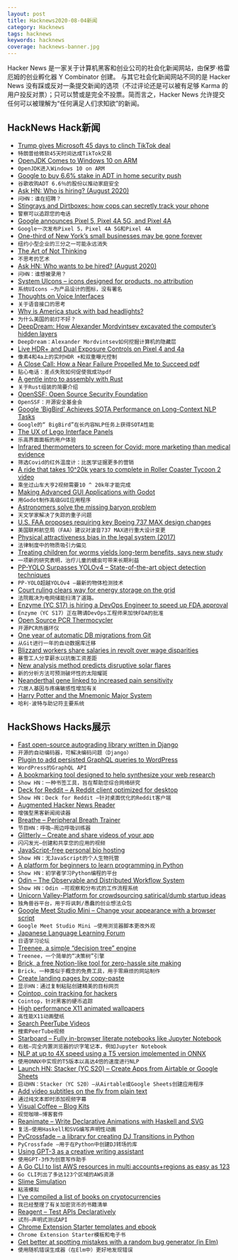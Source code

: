 ```yaml
---
layout: post
title: Hacknews2020-08-04新闻
category: Hacknews
tags: hacknews
keywords: hacknews
coverage: hacknews-banner.jpg
---
```


Hacker News 是一家关于计算机黑客和创业公司的社会化新闻网站，由保罗·格雷厄姆的创业孵化器 Y Combinator 创建。
与其它社会化新闻网站不同的是 Hacker News 没有踩或反对一条提交新闻的选项（不过评论还是可以被有足够 Karma 的用户投反对票）；只可以赞或是完全不投票。简而言之，Hacker News 允许提交任何可以被理解为“任何满足人们求知欲”的新闻。

## HackNews Hack新闻


- [Trump gives Microsoft 45 days to clinch TikTok deal](https://www.reuters.com/article/us-usa-tiktok-trump-exclusive-idUSKBN24Y0UD)
- `特朗普给微软45天时间达成TikTok交易`
- [OpenJDK Comes to Windows 10 on ARM](https://www.infoq.com/news/2020/08/openjdk-win10-arm)
- `OpenJDK进入Windows 10 on ARM`
- [Google to buy 6.6% stake in ADT in home security push](https://www.reuters.com/article/us-google-adt-stake-idUSKBN24Z1A6)
- `谷歌收购ADT 6.6％的股份以推动家庭安全`
- [Ask HN: Who is hiring? (August 2020)](item?id=24038520)
- `问HN：谁在招聘？ `
- [Stingrays and Dirtboxes: how cops can secretly track your phone](https://theintercept.com/2020/07/31/protests-surveillance-stingrays-dirtboxes-phone-tracking/)
- `警察可以追踪您的电话`
- [Google announces Pixel 5, Pixel 4A 5G, and Pixel 4A](https://www.theverge.com/2020/8/3/21352032/google-pixel-5-4a-5g-price-release-date-specs)
- `Google一次发布Pixel 5，Pixel 4A 5G和Pixel 4A`
- [One-third of New York’s small businesses may be gone forever](https://www.nytimes.com/2020/08/03/nyregion/nyc-small-businesses-closing-coronavirus.html)
- `纽约小型企业的三分之一可能永远消失`
- [The Art of Not Thinking](http://tiffanymatthe.com/not-thinking)
- `不思考的艺术`
- [Ask HN: Who wants to be hired? (August 2020)](item?id=24038518)
- `问HN：谁想被录用？ `
- [System UIcons – icons designed for products, no attribution](https://systemuicons.com/)
- `系统UIcons –为产品设计的图标，没有署名`
- [Thoughts on Voice Interfaces](https://www.ianbicking.org/blog/2020/08/thoughts-on-voice-interfaces.html)
- `关于语音接口的思考`
- [Why is America stuck with bad headlights?](https://www.caranddriver.com/features/columns/a33447381/why-is-america-stuck-with-bad-headlights/)
- `为什么美国的前灯不好？`
- [DeepDream: How Alexander Mordvintsev excavated the computer’s hidden layers](https://thereader.mitpress.mit.edu/deepdream-how-alexander-mordvintsev-excavated-the-computers-hidden-layers/)
- `DeepDream：Alexander Mordvintsev如何挖掘计算机的隐藏层`
- [Live HDR+ and Dual Exposure Controls on Pixel 4 and 4a](https://ai.googleblog.com/2020/08/live-hdr-and-dual-exposure-controls-on.html)
- `像素4和4a上的实时HDR +和双重曝光控制`
- [A Close Call: How a Near Failure Propelled Me to Succeed pdf](https://www.ams.org/journals/notices/202007/rnoti-p1007.pdf)
- `贴心电话：差点失败如何促使我成功pdf`
- [A gentle intro to assembly with Rust](https://lfn3.net/2020/08/03/a-gentle-intro-to-assembly-with-rust/)
- `关于Rust组装的简要介绍`
- [OpenSSF: Open Source Security Foundation](https://github.com/ossf)
- `OpenSSF：开源安全基金会`
- [Google ‘BigBird’ Achieves SOTA Performance on Long-Context NLP Tasks](https://syncedreview.com/2020/08/03/google-bigbird-achieves-sota-performance-on-long-context-nlp-tasks/)
- `Google的“ BigBird”在长内容NLP任务上获得SOTA性能`
- [The UX of Lego Interface Panels](https://www.designedbycave.co.uk/2020/LEGO-Interface-UX/)
- `乐高界面面板的用户体验`
- [Infrared thermometers to screen for Covid: more marketing than medical evidence](https://www.cebm.net/2020/08/screening-for-covid-19-with-infrared-thermometers-more-marketing-than-medical-evidence/)
- `筛选Covid的红外温度计：比医学证据更多的营销`
- [A ride that takes 10^20k years to complete in Roller Coaster Tycoon 2 video](https://www.youtube.com/watch?v=KVgoy_a_gWI)
- `乘坐过山车大亨2视频需要10 ^ 20k年才能完成`
- [Making Advanced GUI Applications with Godot](https://medium.com/swlh/what-makes-godot-engine-great-for-advance-gui-applications-b1cfb941df3b)
- `用Godot制作高级GUI应用程序`
- [Astronomers solve the missing baryon problem](https://astronomy.com/news/2020/06/half-the-matter-in-the-cosmos-was-missing-but-astronomers-found-it)
- `天文学家解决了失踪的重子问题`
- [U.S. FAA proposes requiring key Boeing 737 MAX design changes](https://www.reuters.com/article/us-boeing-737max-idUSKCN24Z2HK)
- `美国联邦航空局（FAA）建议对波音737 MAX进行重大设计变更`
- [Physical attractiveness bias in the legal system (2017)](https://www.thelawproject.com.au/insights/attractiveness-bias-in-the-legal-system)
- `法律制度中的物质吸引力偏见`
- [Treating children for worms yields long-term benefits, says new study](https://news.berkeley.edu/2020/08/03/treating-children-for-worms-yields-long-term-benefits-says-new-study/)
- `一项新的研究表明，治疗儿童的蠕虫可带来长期利益`
- [PP-YOLO Surpasses YOLOv4 – State-of-the-art object detection techniques](https://blog.roboflow.ai/pp-yolo-beats-yolov4-object-detection/)
- `PP-YOLO超越YOLOv4 –最新的物体检测技术`
- [Court ruling clears way for energy storage on the grid](https://www.forbes.com/sites/edhirs/2020/08/02/court-ruling-clears-way-for-energy-storage-on-the-grid-who-benefits/)
- `法院裁决为电网储能扫清了道路。`
- [Enzyme (YC S17) is hiring a DevOps Engineer to speed up FDA approval](https://angel.co/company/enzymecorp/jobs/921769-devops-internal-tooling-engineer)
- `Enzyme（YC S17）正在聘请DevOps工程师来加快FDA的批准`
- [Open Source PCR Thermocycler](https://openpcr.org/)
- `开源PCR热循环仪`
- [One year of automatic DB migrations from Git](https://abe-winter.github.io/2020/08/03/yr-of-git.html)
- `从Git进行一年的自动数据库迁移`
- [Blizzard workers share salaries in revolt over wage disparities](https://www.bloomberg.com/news/articles/2020-08-03/blizzard-workers-share-salaries-in-revolt-over-wage-disparities)
- `暴雪工人分享薪水以抗衡工资差距`
- [New analysis method predicts disruptive solar flares](https://phys.org/news/2020-07-analysis-method-disruptive-solar-flares.html)
- `新的分析方法可预测破坏性的太阳耀斑`
- [Neanderthal gene linked to increased pain sensitivity](https://www.nature.com/articles/d41586-020-02202-x)
- `穴居人基因与疼痛敏感性增加有关`
- [Harry Potter and the Mnemonic Major System](https://darkshadow.io/2020/07/09/harry-potter-and-the-mnemonic-major-system.html)
- `哈利·波特与助记符主要系统`


## HackShows Hacks展示

- [ Fast open-source autograding library written in Django](https://github.com/arthtyagi/judge)
- `开源的自动编码器，可解决编码问题（Django）`
- [ Plugin to add persisted GraphQL queries to WordPress](https://github.com/GraphQLAPI/graphql-api)
- `WordPress的GraphQL API`
- [ A bookmarking tool designed to help synthesize your web research](https://klobie.com)
- `Show HN：一种书签工具，旨在帮助您综合网络研究`
- [ Deck for Reddit – A Reddit client optimized for desktop](https://rdddeck.com)
- `Show HN：Deck for Reddit –针对桌面优化的Reddit客户端`
- [ Augmented Hacker News Reader](https://hacker-news.news/)
- `增强型黑客新闻阅读器`
- [ Breathe – Peripheral Breath Trainer](https://github.com/filipeisho/breathe/)
- `节目HN：呼吸–周边呼吸训练器`
- [ Glitterly – Create and share videos of your app](https://glitterly.app)
- `闪闪发光–创建和共享您的应用的视频`
- [ JavaScript-free personal bio hosting](https://plumebio.com)
- `Show HN：无JavaScript的个人生物托管`
- [ A platform for beginners to learn programming in Python](https://github.com/alexmojaki/futurecoder)
- `Show HN：初学者学习Python编程的平台`
- [ Odin – The Observable and Distributed Workflow System](https://github.com/theycallmemac/odin/blob/master/README.md)
- `Show HN：Odin –可观察和分布式的工作流程系统`
- [ Unicorn Valley-Platform for crowdsourcing satirical/dumb startup ideas](https://unicornvalley.xyz)
- `独角兽谷平台，用于将讽刺/愚蠢的创业想法众包`
- [ Google Meet Studio Mini – Change your appearance with a browser script](https://x-ing.space/mercator)
- `Google Meet Studio Mini –使用浏览器脚本更改外观`
- [ Japanese Language Learning Forum](https://questions.japanesecomplete.com)
- `日语学习论坛`
- [ Treenee, a simple “decision tree” engine](https://github.com/claudioc/treenee)
- `Treenee，一个简单的“决策树”引擎`
- [ Brick, a free Notion-like tool for zero-hassle site making](https://brick.do/)
- `Brick，一种类似于概念的免费工具，用于零麻烦的网站制作`
- [ Create landing pages by copy-paste](https://frontendor.com/)
- `显示HN：通过复制粘贴创建精美的目标网页`
- [ Cointop, coin tracking for hackers](https://cointop.sh/)
- `Cointop，针对黑客的硬币追踪`
- [ High performance X11 animated wallpapers](https://github.com/glouw/paperview)
- `高性能X11动画壁纸`
- [ Search PeerTube Videos](https://peertube-search.com)
- `搜索PeerTube视频`
- [ Starboard – Fully in-browser literate notebooks like Jupyter Notebook](https://starboard.gg)
- `右舷–完全内置浏览器的识字笔记本，例如Jupyter Notebook`
- [ NLP at up to 4X speed using a T5 version implemented in ONNX](https://kta.io/posts/onnx_t5)
- `使用ONNX中实现的T5版本以高达4倍的速度进行NLP`
- [Launch HN: Stacker (YC S20) – Create Apps from Airtable or Google Sheets](item?id=24037118)
- `启动HN：Stacker（YC S20）–从Airtable或Google Sheets创建应用程序`
- [ Add video subtitles on the fly from plain text](https://011.video/2020/08/03/burn-video-subtitles-on-the-fly-from-a-plain-text-file/)
- `通过纯文本即时添加视频字幕`
- [ Visual Coffee – Blog Kits](https://visual.coffee)
- `视觉咖啡–博客套件`
- [ Reanimate – Write Declarative Animations with Haskell and SVG](https://reanimate.github.io/)
- `复活–使用Haskell和SVG编写声明性动画`
- [ PyCrossfade – a library for creating DJ Transitions in Python](https://github.com/oguzhan-yilmaz/pyCrossfade)
- `PyCrossfade –用于在Python中创建DJ转场的库`
- [ Using GPT-3 as a creative writing assistant](https://www.youtube.com/watch?v=OcyBYfK6gfY)
- `使用GPT-3作为创意写作助手`
- [ A Go CLI to list AWS resources in multi accounts+regions as easy as 123](https://github.com/jckuester/awsls)
- `Go CLI列出了多达123个区域的AWS资源`
- [ Slime Simulation](https://verbilis.vercel.app/)
- `粘液模拟`
- [ I've compiled a list of books on cryptocurrencies](https://www.readthistwice.com/lists/best-cryptocurrency-books?s=hn)
- `我已经整理了有关加密货币的书籍清单`
- [ Reagent – Test APIs Declaratively](https://github.com/whytheplatypus/reagent)
- `试剂–声明式测试API`
- [ Chrome Extension Starter templates and ebook](https://chromeextensionkit.com/)
- `Chrome Extension Starter模板和电子书`
- [ Get better at spotting mistakes with a random bug generator (in Elm)](https://kickstartcoding.online/learn/articles/introducing-debug-trainer/)
- `使用随机错误生成器（在Elm中）更好地发现错误`

